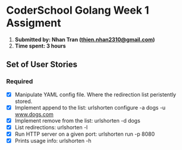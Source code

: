 # CoderSchool Golang Week 1 Assigment

1. **Submitted by: Nhan Tran (thien.nhan2310@gmail.com)**
2. **Time spent: 3 hours**

## Set of User Stories

### Required
* [x] Manipulate YAML config file. Where the redirection list peristently stored.
* [x] Implement append to the list: urlshorten configure -a dogs -u www.dogs.com
* [x] Implement remove from the list: urlshorten -d dogs
* [x] List redirections: urlshorten -l
* [x] Run HTTP server on a given port: urlshorten run -p 8080
* [x] Prints usage info: urlshorten -h
